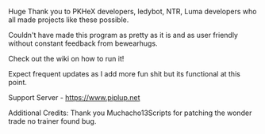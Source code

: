Huge Thank you to PKHeX developers, ledybot, NTR, Luma developers who all made projects like these possible.

Couldn't have made this program as pretty as it is and as user friendly without constant feedback from bewearhugs.

Check out the wiki on how to run it!

Expect frequent updates as I add more fun shit but its functional at this point. 

Support Server - https://www.piplup.net

Additional Credits:
Thank you Muchacho13Scripts for patching the wonder trade no trainer found bug.
